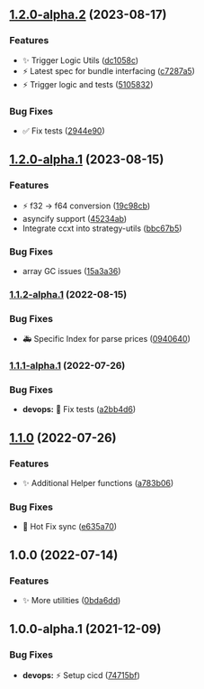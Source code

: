 ## [1.2.0-alpha.2](https://github.com/SteerProtocol/strategy-utils-assemblyscript/compare/v1.2.0-alpha.1...v1.2.0-alpha.2) (2023-08-17)


### Features

* :sparkles: Trigger Logic Utils ([dc1058c](https://github.com/SteerProtocol/strategy-utils-assemblyscript/commit/dc1058c48db7b7f1ae6ad9de321a49023859cd1e))
* :zap: Latest spec for bundle interfacing ([c7287a5](https://github.com/SteerProtocol/strategy-utils-assemblyscript/commit/c7287a5ef5510d67b9ec884d3529fc1bda14ac3d))
* :zap: Trigger logic and tests ([5105832](https://github.com/SteerProtocol/strategy-utils-assemblyscript/commit/510583295e2f9b94d0091ff9944daf6c84eb9196))


### Bug Fixes

* :white_check_mark: Fix tests ([2944e90](https://github.com/SteerProtocol/strategy-utils-assemblyscript/commit/2944e90dbf4e532c934dcef325ff023e863fcef7))

## [1.2.0-alpha.1](https://github.com/SteerProtocol/strategy-utils-assemblyscript/compare/v1.1.2-alpha.1...v1.2.0-alpha.1) (2023-08-15)


### Features

* :zap: f32 -> f64 conversion ([19c98cb](https://github.com/SteerProtocol/strategy-utils-assemblyscript/commit/19c98cb82dab0057cec790de29188c20bab09f76))
* asyncify support ([45234ab](https://github.com/SteerProtocol/strategy-utils-assemblyscript/commit/45234ab5edfc389580f09392e9b5c47ff2cbc1dc))
* Integrate ccxt into strategy-utils ([bbc67b5](https://github.com/SteerProtocol/strategy-utils-assemblyscript/commit/bbc67b52462163581e020b7576cc5b176102952b))


### Bug Fixes

* array GC issues ([15a3a36](https://github.com/SteerProtocol/strategy-utils-assemblyscript/commit/15a3a36b2779ac64341867ac4d8eabe6748bd55d))

### [1.1.2-alpha.1](https://github.com/SteerProtocol/strategy-utils-assemblyscript/compare/v1.1.1...v1.1.2-alpha.1) (2022-08-15)


### Bug Fixes

* :ambulance: Specific Index for parse prices ([0940640](https://github.com/SteerProtocol/strategy-utils-assemblyscript/commit/09406407c7cb12bca2585976f3269414d9be731b))

### [1.1.1-alpha.1](https://github.com/SteerProtocol/strategy-utils-assemblyscript/compare/v1.1.0...v1.1.1-alpha.1) (2022-07-26)



### Bug Fixes

* **devops:** :bug: Fix tests ([a2bb4d6](https://github.com/SteerProtocol/strategy-utils-assemblyscript/commit/a2bb4d6bdc5e3dc8bbcf6be6f26c74b8167675a7))

## [1.1.0](https://github.com/SteerProtocol/strategy-utils-assemblyscript/compare/v1.0.0...v1.1.0) (2022-07-26)


### Features

* :sparkles: Additional Helper functions ([a783b06](https://github.com/SteerProtocol/strategy-utils-assemblyscript/commit/a783b06c08ce11e50469c15e3f53224adf9710bb))


### Bug Fixes

* :bug: Hot Fix sync ([e635a70](https://github.com/SteerProtocol/strategy-utils-assemblyscript/commit/e635a70951463271f227e996408d2bf4bb9c633d))

## 1.0.0 (2022-07-14)


### Features

* :sparkles: More utilities ([0bda6dd](https://github.com/SteerProtocol/strategy-utils-assemblyscript/commit/0bda6dd58f395f09b252365f677d397b87f04e80))

## 1.0.0-alpha.1 (2021-12-09)


### Bug Fixes

* **devops:** :zap: Setup cicd ([74715bf](https://github.com/SteerProtocol/strategy-keltner-channel/commit/74715bf14930c534c36ad89643995acdf4be3bc7))

